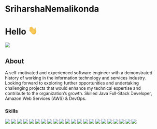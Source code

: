 # SriharshaNemalikonda

# Hello <img src="https://raw.githubusercontent.com/ABSphreak/ABSphreak/master/gifs/Hi.gif" width="30px"> 



[<img height="30" src="https://img.shields.io/badge/linkedin-blue.svg?&style=for-the-badge&logo=linkedin&logoColor=white" />][LinkedIn]


## About 

A self-motivated and experienced software engineer with a demonstrated history of working in the information technology and services industry. Looking forward to exploring further opportunities and undertaking challenging projects that would enhance my technical expertise and contribute to the organization’s growth. Skilled Java Full-Stack Developer, Amazon Web Services (AWS) & DevOps.



### Skills
[![](https://img.shields.io/badge/Java-blue?style=for-the-badge&logo=java&logoColor=white)](https://www.java.com/) [![](https://img.shields.io/badge/Angular-2C2D72?style=for-the-badge&logo=angular&logoColor=white)](https://www.angular.io/) [![](https://img.shields.io/badge/React-red?style=for-the-badge&logo=react&logoColor=white)](https://www.react.dev/) [![](https://img.shields.io/badge/Python-FFD43B?style=for-the-badge&logo=python&logoColor=darkgreen)](https://www.python.org)  [![](https://img.shields.io/badge/TensorFlow-FF6F00?style=for-the-badge&logo=TensorFlow&logoColor=white)](https://www.tensorflow.org) [![](https://img.shields.io/badge/scikit_learn-F7931E?style=for-the-badge&logo=scikit-learn&logoColor=white)](https://scikit-learn.org/stable/) [![](https://img.shields.io/badge/SciPy-654FF0?style=for-the-badge&logo=SciPy&logoColor=white)](https://www.scipy.org) [![](https://img.shields.io/badge/Numpy-777BB4?style=for-the-badge&logo=numpy&logoColor=white)](https://numpy.org) [![](https://img.shields.io/badge/Pandas-2C2D72?style=for-the-badge&logo=pandas&logoColor=white)](https://pandas.pydata.org)  [![](https://img.shields.io/badge/Plotly-239120?style=for-the-badge&logo=plotly&logoColor=white)](https://plotly.com)   [![](https://img.shields.io/badge/PyTorch-EE4C2C?style=for-the-badge&logo=PyTorch&logoColor=white)](https://pytorch.org) [<img src = "https://img.shields.io/badge/MongoDB-4EA94B?style=for-the-badge&logo=mongodb&logoColor=white"/>](https://www.mongodb.com/) [![](https://img.shields.io/badge/Scala-DC322F?style=for-the-badge&logo=scala&logoColor=white)](https://www.scala-lang.org) [![](https://img.shields.io/badge/json-5E5C5C?style=for-the-badge&logo=json&logoColor=white)](https://www.json.org/json-en.html) [![](https://img.shields.io/badge/Tableau-E97627?style=for-the-badge&logo=Tableau&logoColor=white)](https://www.tableau.com) [![](https://img.shields.io/badge/MySQL-00000F?style=for-the-badge&logo=mysql&logoColor=white)](https://www.mysql.com) [![](https://img.shields.io/badge/conda-342B029.svg?&style=for-the-badge&logo=anaconda&logoColor=white)](https://www.anaconda.com) [![](https://img.shields.io/badge/PowerBI-F2C811?style=for-the-badge&logo=Power%20BI&logoColor=white)](https://www.googleadservices.com/pagead/aclk?sa=L&ai=DChcSEwic2syl_NLzAhXCnLMKHaspADoYABAAGgJxbg&ae=2&ohost=www.google.com&cid=CAESQOD2u8Z7ZhKNFpONz_9iR_mHA-reb1xJ7B61DJQ1bmnINBgADdXqt8cLfEyg4CBn0pKXcVMFR816Iq-lIhcFcDw&sig=AOD64_1-t_VuYeOPhR90gq-FuQ4NOtUB3w&q&adurl&ved=2ahUKEwiVwcOl_NLzAhUDZd8KHXujB7gQ0Qx6BAgCEAE&dct=1) [![](https://img.shields.io/badge/Colab-F9AB00?style=for-the-badge&logo=googlecolab&color=525252)](https://colab.research.google.com) [![](https://img.shields.io/badge/Eclipse-F9AB00?style=for-the-badge&logo=eclipse&color=525252)](https://eclipse.org) [![](https://img.shields.io/badge/IntelliJ-F9AB00?style=for-the-badge&logo=idea&color=525252)](https://www.jetbrains.com/idea/) [![](https://img.shields.io/badge/VS_Code-F9AB00?style=for-the-badge&logo=code&color=525252)](https://code.visulastudio.com/)




[linkedin]: https://www.linkedin.com/in/sriharsha-n/


